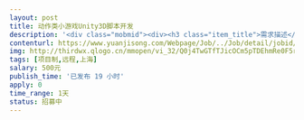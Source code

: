 ```yaml
---                
layout: post       
title: 动作类小游戏Unity3D脚本开发           
description: '<div class="mobmid"><div><h3 class="item_title">需求描述</h3><p>一、Unity动作类小游戏脚本编写，需要编写游戏角色弹跳与控制杆的脚本代码，当玩家手指触碰游戏主角后，游戏主角会进行与触碰点相关方向的弹跳动作，触碰点越靠近主角物体的中心，弹力越大。控制杆则控制其运动朝向。<br/>二、联系方式：QQ：2933016643</p></div><!--info end--></div>'     
contenturl: https://www.yuanjisong.com/Webpage/Job/../Job/detail/jobid/101513      
img: http://thirdwx.qlogo.cn/mmopen/vi_32/Q0j4TwGTfTJicOCm5pTDEhmRe0F5r36Fa4Bu3DJ1gv9VodP03jnibd3pP9pyLO4hZiaGeibwpR5ro3ibKAicrD4uWfKw/132             
tags: [项目制,远程,上海]            
salary: 500元          
publish_time: '已发布 19 小时'         
apply: 0                   
time_range: 1天              
status: 招募中                  
---                 
```

